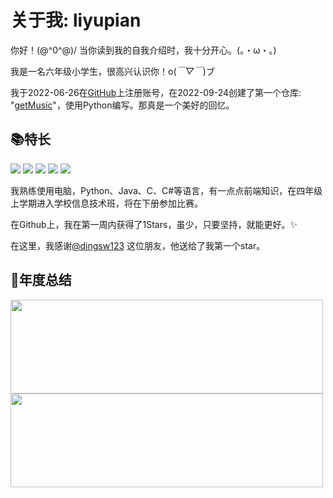 # 关于我: liyupian

你好！\(@^0^@)/ 当你读到我的自我介绍时，我十分开心。(。・ω・。)    

我是一名六年级小学生，很高兴认识你！o(*￣▽￣*)ブ    

我于2022-06-26在[GitHub](https://www.github.com)上注册账号，在2022-09-24创建了第一个仓库: "[getMusic](https://www.github.com/liyupian/getMusic)"，使用Python编写。那真是一个美好的回忆。  

## 📚特长

![](https://img.shields.io/badge/Python-green)
![](https://img.shields.io/badge/Java-red)
![](https://img.shields.io/badge/C-purple)
![](https://img.shields.io/badge/Dotnet-blue)
![](https://img.shields.io/badge/Scratch-orange)

我熟练使用电脑，Python、Java、C、C#等语言，有一点点前端知识，在四年级上学期进入学校信息技术班，将在下册参加比赛。  

在Github上，我在第一周内获得了1Stars，虽少，只要坚持，就能更好。✨

在这里，我感谢[@dingsw123](https://www.github.com/dingsw123) 这位朋友，他送给了我第一个star。

## 🎉年度总结
<a href="https://github.com/liyupian">
<img src="https://github-readme-stats.vercel.app/api?username=liyupian&locale=cn&show_icons=true" width="500" height="150">
<img src="https://github-readme-stats.vercel.app/api/top-langs/?username=liyupian&layout=compact&locale=cn" width="500" height="150">
</a>
